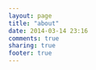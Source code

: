 ```yaml
---
layout: page
title: "about"
date: 2014-03-14 23:16
comments: true
sharing: true
footer: true
---
```

